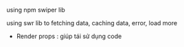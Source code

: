 using npm swiper lib

using swr lib to fetching data, caching data, error, load more

- Render props : giúp tái sử dụng code
